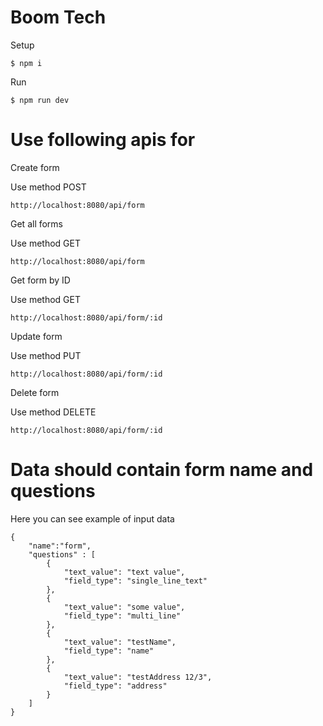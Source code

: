 # Boom Tech

Setup
```
$ npm i
```

Run
```
$ npm run dev
```
# Use following apis for

Create form

Use method POST

```
http://localhost:8080/api/form
```

Get all forms

Use method GET

```
http://localhost:8080/api/form
```

Get form by ID

Use method GET

```
http://localhost:8080/api/form/:id
```

Update form

Use method PUT

```
http://localhost:8080/api/form/:id
```

Delete form

Use method DELETE

```
http://localhost:8080/api/form/:id
```


# Data should contain form name and questions

Here you can see example of input data

```
{
    "name":"form",
    "questions" : [
        {
            "text_value": "text value",
            "field_type": "single_line_text"
        },
        {
            "text_value": "some value",
            "field_type": "multi_line"
        },
        {
            "text_value": "testName",
            "field_type": "name"
        },
        {
            "text_value": "testAddress 12/3",
            "field_type": "address"
        }
    ]
}

